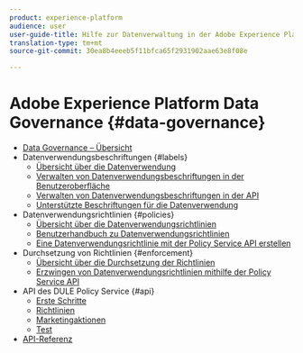 ```yaml
---
product: experience-platform
audience: user
user-guide-title: Hilfe zur Datenverwaltung in der Adobe Experience Platform
translation-type: tm+mt
source-git-commit: 30ea8b4eeeb5f11bfca65f2931902aae63e8f08e

---
```



# Adobe Experience Platform Data Governance {#data-governance}

* [Data Governance – Übersicht](home.md)
* Datenverwendungsbeschriftungen {#labels}
   * [Übersicht über die Datenverwendung](labels/overview.md)
   * [Verwalten von Datenverwendungsbeschriftungen in der Benutzeroberfläche](labels/user-guide.md)
   * [Verwalten von Datenverwendungsbeschriftungen in der API](labels/api.md)
   * [Unterstützte Beschriftungen für die Datenverwendung](labels/reference.md)
* Datenverwendungsrichtlinien {#policies}
   * [Übersicht über die Datenverwendungsrichtlinien](policies/overview.md)
   * [Benutzerhandbuch zu Datenverwendungsrichtlinien](policies/user-guide.md)
   * [Eine Datenverwendungsrichtlinie mit der Policy Service API erstellen](policies/create.md)
* Durchsetzung von Richtlinien {#enforcement}
   * [Übersicht über die Durchsetzung der Richtlinien](enforcement/overview.md)
   * [Erzwingen von Datenverwendungsrichtlinien mithilfe der Policy Service API](enforcement/api-enforcement.md)
* API des DULE Policy Service {#api}
   * [Erste Schritte](api/getting-started.md)
   * [Richtlinien](api/policies.md)
   * [Marketingaktionen](api/marketing-actions.md)
   * [Test](api/evaluation.md)
* [API-Referenz](https://www.adobe.io/apis/experienceplatform/home/api-reference.html#!acpdr/swagger-specs/dule-policy-service.yaml)